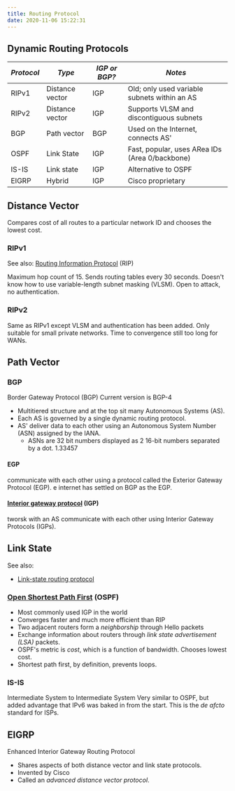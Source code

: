 ```yaml
---
title: Routing Protocol
date: 2020-11-06 15:22:31
---
```


## Dynamic Routing Protocols

| *Protocol* | *Type*          | *IGP or BGP?* | *Notes*                                        |
|------------|-----------------|---------------|------------------------------------------------|
| RIPv1      | Distance vector | IGP           | Old; only used variable subnets within an AS   |
| RIPv2      | Distance vector | IGP           | Supports VLSM and discontiguous subnets        |
| BGP        | Path vector     | BGP           | Used on the Internet, connects AS'             |
| OSPF       | Link State      | IGP           | Fast, popular, uses ARea IDs (Area 0/backbone) |
| IS-IS      | Link state      | IGP           | Alternative to OSPF                            |
| EIGRP      | Hybrid          | IGP           | Cisco proprietary                              |

## Distance Vector

Compares cost of all routes to a particular network ID and chooses the lowest cost.

### RIPv1

See also: [Routing Information Protocol](2021-06-27--06-48-14Z--routing_information_protocol.md) (RIP)

Maximum hop count of 15. Sends routing tables every 30 seconds. Doesn't know how to use variable-length subnet masking (VLSM). Open to attack, no authentication.

### RIPv2

Same as RIPv1 except VLSM and authentication has been added. Only suitable for small private networks. Time to convergence still too long for WANs.

## Path Vector

### BGP

Border Gateway Protocol (BGP)
Current version is BGP-4

* Multitiered structure and at the top sit many Autonomous Systems (AS).
* Each AS is governed by a single dynamic routing protocol.
* AS' deliver data to each other using an Autonomous System Number (ASN) assigned by the IANA.
  + ASNs are 32 bit numbers displayed as 2 16-bit numbers separated by a dot. 1.33457

#### EGP

 communicate with each other using a protocol called the Exterior Gateway Protocol (EGP).
e internet has settled on BGP as the EGP.

#### [Interior gateway protocol](2021-06-26--13-12-23Z--interior_gateway_protocol.md) (IGP)

tworsk with an AS communicate with each other using Interior Gateway Protocols (IGPs).

## Link State

See also:
* [Link-state routing protocol](2021-06-26--13-08-50Z--link-state_routing_protocol.md)
 
### [Open Shortest Path First](2021-06-26--07-33-38Z--open_shortest_path_first.md) (OSPF)

* Most commonly used IGP in the world
* Converges faster and much more efficient than RIP
* Two adjacent routers form a *neighborship* through Hello packets
* Exchange information about routers through *link state advertisement (LSA)* packets.
* OSPF's metric is *cost*, which is a function of bandwidth. Chooses lowest cost.
* Shortest path first, by definition, prevents loops.

### IS-IS

Intermediate System to Intermediate System
Very similar to OSPF, but added advantage that IPv6 was baked in from the start. This is the *de afcto* standard for ISPs.

## EIGRP

Enhanced Interior Gateway Routing Protocol

* Shares aspects of both distance vector and link state protocols.
* Invented by Cisco
* Called an *advanced distance vector protocol*.
